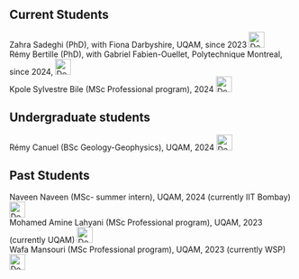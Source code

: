 ## Current Students

Zahra Sadeghi (PhD), with Fiona Darbyshire, UQAM, since 2023 <img src="https://nasser00.github.io/uqam/assets/img/logo.png" alt="Description" width="28" height="28"> <br>
Rémy Bertille (PhD), with Gabriel Fabien-Ouellet, Polytechnique Montreal, since 2024, <img src="https://nasser00.github.io/uqam/assets/img/logo.png" alt="Description" width="28" height="28"> <br >
Kpole Sylvestre Bile (MSc Professional program), 2024 <img src="https://nasser00.github.io/uqam/assets/img/logo.png" alt="Description" width="28" height="28"> <br >
## Undergraduate students
Rémy Canuel (BSc Geology-Geophysics), UQAM, 2024 <img src="https://nasser00.github.io/uqam/assets/img/logo.png" alt="Description" width="28" height="28"> <br >
## Past Students
Naveen Naveen (MSc- summer intern), UQAM, 2024 (currently IIT Bombay) <img src="https://nasser00.github.io/uqam/assets/img/logo.png" alt="Description" width="28" height="28"><br >
Mohamed Amine Lahyani (MSc Professional program), UQAM, 2023 (currently UQAM) <img src="https://nasser00.github.io/uqam/assets/img/logo.png" alt="Description" width="28" height="28"><br >
Wafa Mansouri (MSc Professional program), UQAM, 2023 (currently WSP)<img src="https://nasser00.github.io/uqam/assets/img/logo.png" alt="Description" width="28" height="28"><br >
